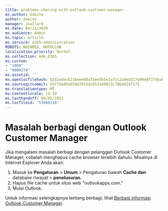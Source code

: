 ```yaml
---
title: problems-sharing-with-outlook-customer-manager
ms.author: daeite
author: daeite
manager: joallard
ms.date: 04/21/2020
ms.audience: Admin
ms.topic: article
ms.service: o365-administration
ROBOTS: NOINDEX, NOFOLLOW
localization_priority: Normal
ms.collection: Adm_O365
ms.custom:
- "1868"
- "9000274"
ms.assetid: ''
ms.openlocfilehash: 8281adacb2164ee88a73ee5b5e3afcc2a4ed317e96e8f37eba0d068c2792bfdd
ms.sourcegitcommit: b5f7da89a650d2915dc652449623c78be6247175
ms.translationtype: MT
ms.contentlocale: id-ID
ms.lasthandoff: 08/05/2021
ms.locfileid: "53960118"
---
```

# <a name="problems-sharing-with-outlook-customer-manager"></a>Masalah berbagi dengan Outlook Customer Manager

Jika mengalami masalah berbagi dengan pelanggan Outlook Customer Manager, cobalah menghapus cache browser terlebih dahulu. Misalnya di Internet Explorer Anda akan:

1. Masuk ke **Pengaturan**  >  **Umum** > Pengaturan bawah **Cache dan** database riwayat  >  **penelusuran.**
2. Hapus file cache untuk situs web "outlookapps.com."
3. Mulai Outlook.

Untuk informasi selengkapnya tentang berbagi, lihat [Berbagi informasi Outlook Customer Manager](https://techcommunity.microsoft.com/t5/outlook-blog/sharing-how-to-keep-your-colleagues-in-the-loop/ba-p/35710).